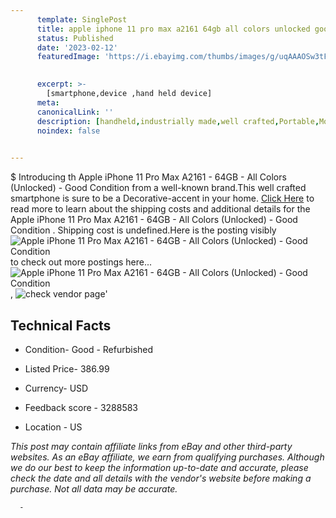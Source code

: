 ```yaml
---
      template: SinglePost
      title: apple iphone 11 pro max a2161 64gb all colors unlocked good condition 
      status: Published
      date: '2023-02-12'
      featuredImage: 'https://i.ebayimg.com/thumbs/images/g/uqAAAOSw3tFhFNyz/s-l225.jpg'
       

      excerpt: >-
        [smartphone,device ,hand held device]
      meta:
      canonicalLink: ''
      description: [handheld,industrially made,well crafted,Portable,Mobile,Compact,Convenient,Lightweight,Maneuverable,Man-portable,Miniature,Carriable,Hand-held,Light,Holdable,Transportable,Mobile device,Pocket-sized,On-the-go,Wireless,Cordless,Compact size,Convenient size, smartphone,device ,hand held device]
      noindex: false
      

---
```

$
      Introducing th Apple iPhone 11 Pro Max A2161 - 64GB - All Colors (Unlocked) - Good Condition  from a well-known brand.This well crafted smartphone is sure to be a Decorative-accent in your home. [Click Here](https://www.ebay.com/itm/174911324971?hash=item28b987032b%3Ag%3AuqAAAOSw3tFhFNyz&mkevt=1&mkcid=1&mkrid=711-53200-19255-0&campid=%253CePNCampaignId%253E&customid=%253CreferenceId%253E&toolid=10049) to read more to learn about the shipping costs and additional details for the Apple iPhone 11 Pro Max A2161 - 64GB - All Colors (Unlocked) - Good Condition . Shipping cost is undefined.Here is the posting visibly ![Apple iPhone 11 Pro Max A2161 - 64GB - All Colors (Unlocked) - Good Condition ](https://i.ebayimg.com/thumbs/images/g/uqAAAOSw3tFhFNyz/s-l225.jpg) to check out more postings here... ![Apple iPhone 11 Pro Max A2161 - 64GB - All Colors (Unlocked) - Good Condition ](https://i.ebayimg.com/images/g/uqAAAOSw3tFhFNyz/s-l960.jpg), ![check vendor page](https://origin-galleryplus.ebayimg.com/ws/web/174911324971_2_0_1/225x225.jpg)'

      

 ## Technical Facts 



     
      

 - Condition- Good - Refurbished 


      

 - Listed Price- 386.99 


      

 - Currency- USD 


      

 - Feedback score - 3288583 


      

 - Location - US 


      
      

 *_This post may contain affiliate links from eBay and other third-party websites. As an eBay affiliate, we earn from qualifying purchases. Although we do our best to keep the information up-to-date and accurate, please check the date and all details with the vendor's website before making a purchase. Not all data may be accurate._*




      -
